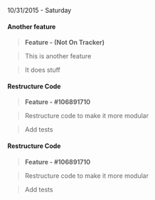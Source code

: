 10/31/2015 - Saturday

#### Another feature

> **Feature - (Not On Tracker)**

> This is another feature

> It does stuff

#### Restructure Code

> **Feature - #106891710**

> Restructure code to make it more modular

> Add tests

#### Restructure Code

> **Feature - #106891710**

> Restructure code to make it more modular

> Add tests